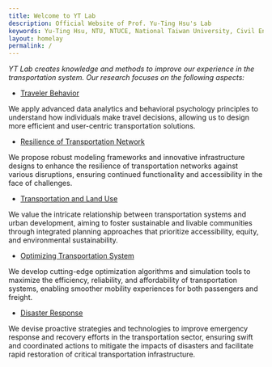 ```yaml
---
title: Welcome to YT Lab
description: Official Website of Prof. Yu-Ting Hsu's Lab
keywords: Yu-Ting Hsu, NTU, NTUCE, National Taiwan University, Civil Engineering, Transportation Engineering
layout: homelay
permalink: /
---
```


*YT Lab creates knowledge and methods to improve our experience in the transportation system. Our research focuses on the following aspects:*

* <a href="/projects##Traveler Behavior">Traveler Behavior</a>

We apply advanced data analytics and behavioral psychology principles to understand how individuals make travel decisions, allowing us to design more efficient and user-centric transportation solutions.

* <a href="/projects##Resilience of Transportation Network">Resilience of Transportation Network</a>

We propose robust modeling frameworks and innovative infrastructure designs to enhance the resilience of transportation networks against various disruptions, ensuring continued functionality and accessibility in the face of challenges.

* <a href="/projects##Transportation and Land Use">Transportation and Land Use</a>

We value the intricate relationship between transportation systems and urban development, aiming to foster sustainable and livable communities through integrated planning approaches that prioritize accessibility, equity, and environmental sustainability.

* <a href="/projects##Optimizing Transportation System">Optimizing Transportation System</a>

We develop cutting-edge optimization algorithms and simulation tools to maximize the efficiency, reliability, and affordability of transportation systems, enabling smoother mobility experiences for both passengers and freight.

* <a href="/projects##Disaster Response">Disaster Response</a>

We devise proactive strategies and technologies to improve emergency response and recovery efforts in the transportation sector, ensuring swift and coordinated actions to mitigate the impacts of disasters and facilitate rapid restoration of critical transportation infrastructure.
